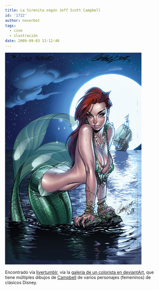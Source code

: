 ```yaml
---
title: La Sirenita según Jeff Scott Campbell
id: '1722'
author: neverbot
tags:
  - cine
  - ilustración
date: 2009-09-03 13:12:40
---
```


[![](./la-sirenita-segun-jeff-scott-campbell/tumblr_kpa9siXwbZ1qz8olxo1_500.jpg)](http://livercake.tumblr.com/post/176980611/thedame-wont-you-kiss-the-girl)

Encontrado vía [livertumblr](http://livercake.tumblr.com/post/176980611/thedame-wont-you-kiss-the-girl), vía la [galería de un colorista en deviantArt](http://bakanekonei.deviantart.com/gallery/), que tiene múltiples dibujos de [Campbell](http://j-scott-campbell.deviantart.com/) de varios personajes (femeninos) de clásicos Disney.